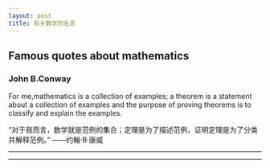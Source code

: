 ```yaml
---
layout: post
title: 有关数学的名言
---
```


## Famous quotes about mathematics


### John B.Conway


For me,mathematics is a collection of examples; a theorem is a statement about a collection of examples and the purpose of proving theorems is to classify and explain the examples.   

“对于我而言，数学就是范例的集合；定理是为了描述范例，证明定理是为了分类并解释范例。”
——约翰·B·康威

---

---
